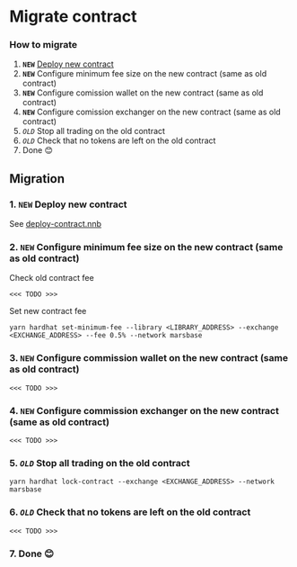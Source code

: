 # Migrate contract


### How to migrate
1. **`NEW`** [Deploy new contract](./deploy-contract.nnb)
2. **`NEW`** Configure minimum fee size on the new contract (same as old contract)
3. **`NEW`** Configure comission wallet on the new contract (same as old contract)
4. **`NEW`** Configure comission exchanger on the new contract (same as old contract)
5. *`OLD`* Stop all trading on the old contract
6. *`OLD`* Check that no tokens are left on the old contract
7. Done 😊

## Migration

### 1. **`NEW`** Deploy new contract
See [deploy-contract.nnb](./deploy-contract.nnb.md)

### 2. **`NEW`** Configure minimum fee size on the new contract (same as old contract)

Check old contract fee
```
<<< TODO >>>
```

Set new contract fee
```
yarn hardhat set-minimum-fee --library <LIBRARY_ADDRESS> --exchange <EXCHANGE_ADDRESS> --fee 0.5% --network marsbase
```

### 3. **`NEW`** Configure commission wallet on the new contract (same as old contract)

```
<<< TODO >>>
```

### 4. **`NEW`** Configure commission exchanger on the new contract (same as old contract)

```
<<< TODO >>>
```

### 5. *`OLD`* Stop all trading on the old contract

```
yarn hardhat lock-contract --exchange <EXCHANGE_ADDRESS> --network marsbase
```

### 6. *`OLD`* Check that no tokens are left on the old contract

```
<<< TODO >>>
```

### 7. Done 😊